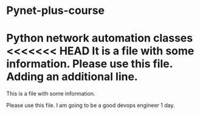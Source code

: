 # Pynet-plus-course
Python network automation classes
<<<<<<< HEAD
It is a file with some information.
Please use this file.
Adding an additional line.
=======

This is a file with some information.

Please use this file.
I am going to be a good devops engineer 1 day.
